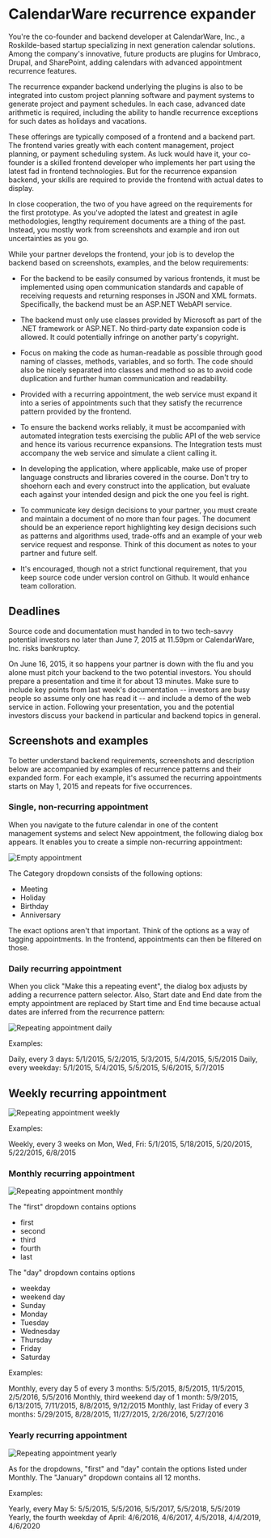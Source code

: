 # CalendarWare recurrence expander

You're the co-founder and backend developer at CalendarWare, Inc., a
Roskilde-based startup specializing in next generation calendar
solutions. Among the company's innovative, future products are plugins for
Umbraco, Drupal, and SharePoint, adding calendars with advanced
appointment recurrence features. 

The recurrence expander backend underlying
the plugins is also to be integrated into custom project planning
software and payment systems to generate project and payment
schedules. In each case, advanced date arithmetic is
required, including the ability to handle recurrence exceptions for
such dates as holidays and vacations.

These offerings are typically composed of a frontend and a backend
part. The frontend varies greatly with each content management,
project planning, or payment scheduling system. As luck would have it,
your co-founder is a skilled frontend developer who implements her
part using the latest fad in frontend technologies. But for the 
recurrence expansion backend, your skills are required to provide the
frontend with actual dates to display.

In close cooperation, the two of you have agreed on the requirements
for the first prototype. As you've adopted the latest and greatest in
agile methodologies, lengthy requirement documents are a
thing of the past. Instead, you mostly work from screenshots and
example and iron out uncertainties as you go.

While your partner develops the frontend, your job is to develop the
backend based on screenshots, examples, and the below requirements:

  - For the backend to be easily consumed by various frontends, it
    must be implemented using open communication standards and capable
    of receiving requests and returning responses in JSON and XML
    formats. Specifically, the backend must be an ASP.NET WebAPI
    service.

  - The backend must only use classes provided by Microsoft as
    part of the .NET framework or ASP.NET. No third-party
	date expansion code is allowed. It could potentially infringe on 
	another party's copyright.

  - Focus on making the code as human-readable as possible through
    good naming of classes, methods, variables, and so forth. The code
    should also be nicely separated into classes and method so as to
    avoid code duplication and further human communication and readability.

  - Provided with a recurring appointment, the web service must expand
    it into a series of appointments such that they satisfy the 
	recurrence pattern provided by the frontend. 

  - To ensure the backend works reliably, it must be accompanied with
    automated integration tests exercising the public API of the web 
	service and hence its various recurrence expansions. The Integration 
	tests must accompany the web service and simulate a client calling it.

  - In developing the application, where applicable, make use of
    proper language constructs and libraries covered in the
    course. Don't try to shoehorn each and every construct into the
    application, but evaluate each against your intended design and
    pick the one you feel is right.

  - To communicate key design decisions to your partner, you must
    create and maintain a document of no more than four pages. The
    document should be an experience report highlighting key design 
	decisions such as patterns and algorithms
    used, trade-offs and an example of your web service request and
    response. Think of this document as notes to your partner and
    future self.

  - It's encouraged, though not a strict functional requirement, that 
    you keep source code under version control on Github. It would
	enhance team colloration.

## Deadlines

Source code and documentation must handed in to two tech-savvy
potential investors no later than June 7, 2015 at 11.59pm or
CalendarWare, Inc. risks bankruptcy.

On June 16, 2015, it so happens your partner is down with the flu and 
you alone must pitch your backend to the two potential investors. You
should prepare a presentation and time it for about 13 minutes. Make
sure to include key points from last week's documentation -- investors
are busy people so assume only one has read it -- and include a demo of
the web service in action. Following your presentation, you and the
potential investors discuss your backend in particular and
backend topics in general.

## Screenshots and examples

To better understand backend requirements, screenshots and description below are
accompanied by examples of recurrence patterns and their expanded form. For 
each example, it's assumed the recurring appointments starts on May 1, 2015 and
repeats for five occurrences.

### Single, non-recurring appointment

When you navigate to the future calendar in one of the content management systems 
and select New appointment, the following dialog box appears. It enables you to 
create a simple non-recurring appointment:

![Empty appointment](Empty-appointment.png)

The Category dropdown consists of the following options:

  - Meeting
  - Holiday
  - Birthday
  - Anniversary

The exact options aren't that important. Think of the options as a way of
tagging appointments. In the frontend, appointments can then be filtered 
on those.

### Daily recurring appointment

When you click "Make this a repeating event", the dialog box adjusts by
adding a recurrence pattern selector. Also, Start date and End date 
from the empty appointment are replaced by Start time
and End time because actual dates are inferred from the recurrence
pattern:

![Repeating appointment daily](Repeating-appointment-daily.png)

Examples: 

Daily, every 3 days: 5/1/2015, 5/2/2015, 5/3/2015, 5/4/2015, 5/5/2015
Daily, every weekday: 5/1/2015, 5/4/2015, 5/5/2015, 5/6/2015, 5/7/2015

## Weekly recurring appointment

![Repeating appointment weekly](Repeating-appointment-weekly.png)

Examples: 

Weekly, every 3 weeks on Mon, Wed, Fri: 5/1/2015, 5/18/2015, 5/20/2015, 5/22/2015, 6/8/2015

### Monthly recurring appointment

![Repeating appointment monthly](Repeating-appointment-monthly.png)

The "first" dropdown contains options

  - first
  - second
  - third
  - fourth
  - last

The "day" dropdown contains options

  - weekday
  - weekend day
  - Sunday
  - Monday
  - Tuesday
  - Wednesday
  - Thursday
  - Friday
  - Saturday

Examples:

Monthly, every day 5 of every 3 months: 5/5/2015, 8/5/2015, 11/5/2015, 2/5/2016, 5/5/2016
Monthly, third weekend day of 1 month: 5/9/2015, 6/13/2015, 7/11/2015, 8/8/2015, 9/12/2015
Monthly, last Friday of every 3 months: 5/29/2015, 8/28/2015, 11/27/2015, 2/26/2016, 5/27/2016

### Yearly recurring appointment

![Repeating appointment yearly](Repeating-appointment-yearly.png)

As for the dropdowns, "first" and "day" contain the options listed under Monthly. The
"January" dropdown contains all 12 months.

Examples:

Yearly, every May 5: 5/5/2015, 5/5/2016, 5/5/2017, 5/5/2018, 5/5/2019
Yearly, the fourth weekday of April: 4/6/2016, 4/6/2017, 4/5/2018, 4/4/2019, 4/6/2020


